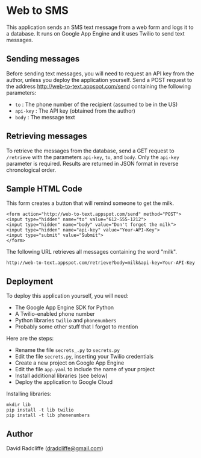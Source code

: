 # Web to SMS

This application sends an SMS text message from a web form and logs it to
a database. It runs on Google App Engine and it uses Twilio to send text
messages.

## Sending messages

Before sending text messages, you will need to request an API key from the
author, unless you deploy the application yourself. Send a POST request
to the address http://web-to-text.appspot.com/send containing the following
parameters:

* `to` : The phone number of the recipient (assumed to be in the US)
* `api-key` : The API key (obtained from the author)
* `body` : The message text

## Retrieving messages

To retrieve the messages from the database, send a GET request to
`/retrieve` with the parameters `api-key`, `to`, and `body`. 
Only the `api-key` parameter is required. 
Results are returned in JSON format in reverse chronological order.

## Sample HTML Code

This form creates a button that will remind someone to get the milk.

    <form action="http://web-to-text.appspot.com/send" method="POST">
    <input type="hidden" name="to" value="612-555-1212">
    <input type="hidden" name="body" value="Don't forget the milk">
    <input type="hidden" name="api-key" value="Your-API-Key">
    <input type="submit" value="Submit">
    </form>

The following URL retrieves all messages containing the word "milk".

    http://web-to-text.appspot.com/retrieve?body=milk&api-key=Your-API-Key
    

## Deployment

To deploy this application yourself, you will need:

* The Google App Engine SDK for Python
* A Twilio-enabled phone number
* Python libraries `twilio` and `phonenumbers`
* Probably some other stuff that I forgot to mention


Here are the steps:

* Rename the file `secrets_.py` to `secrets.py`
* Edit the file `secrets.py`, inserting your Twilio credentials
* Create a new project on Google App Engine
* Edit the file `app.yaml` to include the name of your project
* Install additional libraries (see below)
* Deploy the application to Google Cloud

Installing libraries:

    mkdir lib
    pip install -t lib twilio
    pip install -t lib phonenumbers

## Author

David Radcliffe (dradcliffe@gmail.com)
